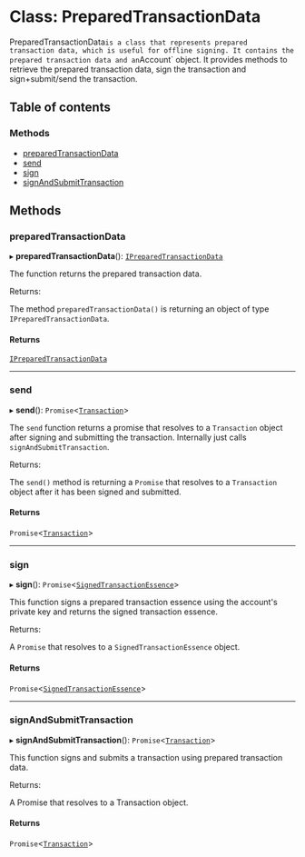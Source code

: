 # Class: PreparedTransactionData

PreparedTransactionData` is a class that represents prepared transaction data, which
is useful for offline signing. It contains the prepared transaction data and an
`Account` object. It provides methods to retrieve the prepared transaction data, sign
the transaction and sign+submit/send the transaction.

## Table of contents

### Methods

- [preparedTransactionData](PreparedTransactionData.md#preparedtransactiondata)
- [send](PreparedTransactionData.md#send)
- [sign](PreparedTransactionData.md#sign)
- [signAndSubmitTransaction](PreparedTransactionData.md#signandsubmittransaction)

## Methods

### preparedTransactionData

▸ **preparedTransactionData**(): [`IPreparedTransactionData`](../interfaces/IPreparedTransactionData.md)

The function returns the prepared transaction data.

Returns:

The method `preparedTransactionData()` is returning an object of type
`IPreparedTransactionData`.

#### Returns

[`IPreparedTransactionData`](../interfaces/IPreparedTransactionData.md)

___

### send

▸ **send**(): `Promise`<[`Transaction`](../interfaces/Transaction.md)\>

The `send` function returns a promise that resolves to a `Transaction` object after signing
and submitting the transaction. Internally just calls `signAndSubmitTransaction`.

Returns:

The `send()` method is returning a `Promise` that resolves to a `Transaction` object after it
has been signed and submitted.

#### Returns

`Promise`<[`Transaction`](../interfaces/Transaction.md)\>

___

### sign

▸ **sign**(): `Promise`<[`SignedTransactionEssence`](../interfaces/SignedTransactionEssence.md)\>

This function signs a prepared transaction essence using the account's private key and returns
the signed transaction essence.

Returns:

A `Promise` that resolves to a `SignedTransactionEssence` object.

#### Returns

`Promise`<[`SignedTransactionEssence`](../interfaces/SignedTransactionEssence.md)\>

___

### signAndSubmitTransaction

▸ **signAndSubmitTransaction**(): `Promise`<[`Transaction`](../interfaces/Transaction.md)\>

This function signs and submits a transaction using prepared transaction data.

Returns:

A Promise that resolves to a Transaction object.

#### Returns

`Promise`<[`Transaction`](../interfaces/Transaction.md)\>
